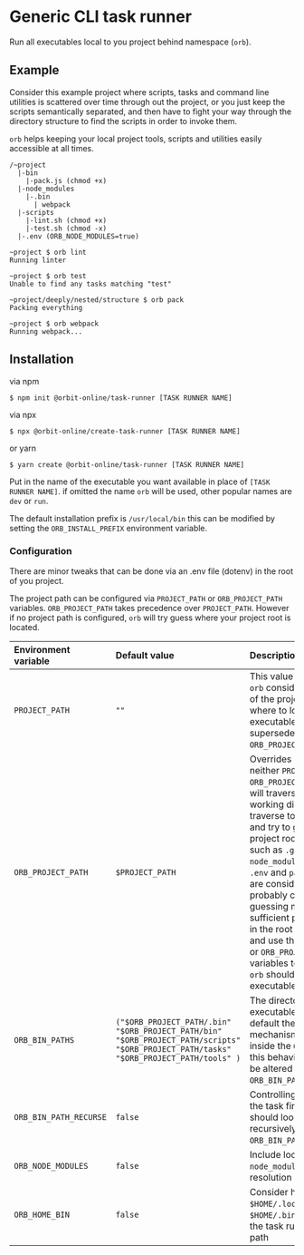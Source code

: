 # Generic CLI task runner

Run all executables local to you project behind namespace (`orb`).

## Example

Consider this example project where scripts, tasks and command line utilities
is scattered over time through out the project, or you just keep
the scripts semantically separated, and then have to fight your way
through the directory structure to find the scripts in order to invoke them.

`orb` helps keeping your local project tools, scripts and utilities easily
accessible at all times.

```
/~project
  |-bin
    |-pack.js (chmod +x)
  |-node_modules
    |-.bin
      | webpack
  |-scripts
    |-lint.sh (chmod +x)
    |-test.sh (chmod -x)
  |-.env (ORB_NODE_MODULES=true)
```

```shell
~project $ orb lint
Running linter

~project $ orb test
Unable to find any tasks matching "test"

~project/deeply/nested/structure $ orb pack
Packing everything

~project $ orb webpack
Running webpack...
```

## Installation

via npm

```shell
$ npm init @orbit-online/task-runner [TASK RUNNER NAME]
```

via npx

```shell
$ npx @orbit-online/create-task-runner [TASK RUNNER NAME]
```

or yarn

```shell
$ yarn create @orbit-online/task-runner [TASK RUNNER NAME]
```

Put in the name of the executable you want available in place of `[TASK RUNNER NAME]`.
if omitted the name `orb` will be used, other popular names are `dev` or `run`.

The default installation prefix is `/usr/local/bin` this can be modified by setting
the `ORB_INSTALL_PREFIX` environment variable.

### Configuration

There are minor tweaks that can be done via an .env file (dotenv) in the root
of you project.

The project path can be configured via `PROJECT_PATH` or `ORB_PROJECT_PATH`
variables. `ORB_PROJECT_PATH` takes precedence over `PROJECT_PATH`.
However if no project path is configured, `orb` will try guess where your project root is located.

| Environment variable   | Default value                                                                                                                         | Description                                                                                                                                                                                                                                                                                                                                                                                                                                                                                                                                                                 |
| :--------------------- | :------------------------------------------------------------------------------------------------------------------------------------ | :-------------------------------------------------------------------------------------------------------------------------------------------------------------------------------------------------------------------------------------------------------------------------------------------------------------------------------------------------------------------------------------------------------------------------------------------------------------------------------------------------------------------------------------------------------------------------- |
| `PROJECT_PATH`         | `""`                                                                                                                                  | This value controls where `orb` consider the root path of the project is, thus where to look for executables from. It can be superseded by `ORB_PROJECT_PATH`.                                                                                                                                                                                                                                                                                                                                                                                                              |
| `ORB_PROJECT_PATH`     | `$PROJECT_PATH`                                                                                                                       | Overrides `PROJECT_PATH`. If neither `PROJECT_PATH` nor `ORB_PROJECT_PATH` is set, `orb` will traverse from current working directory and traverse towards `/` (root) and try to guess where the project root will be. Things such as `.git` and `node_modules` directories or `.env` and `package.json` files are considered. More will probably come later. If the guessing mechanism isn't sufficient place a `.env` file in the root of you project and use the `PROJECT_PATH` or `ORB_PROJECT_PATH` variables to control where `orb` should look for executables from. |
| `ORB_BIN_PATHS`        | `("$ORB_PROJECT_PATH/.bin" "$ORB_PROJECT_PATH/bin" "$ORB_PROJECT_PATH/scripts" "$ORB_PROJECT_PATH/tasks" "$ORB_PROJECT_PATH/tools" )` | The directories to look for executables within. NB! per default the task finder mechanism won't recursive inside the `ORB_BIN_PATHS`, this behavior can however be altered by setting `ORB_BIN_PATH_RECURSE=true`.                                                                                                                                                                                                                                                                                                                                                          |
| `ORB_BIN_PATH_RECURSE` | `false`                                                                                                                               | Controlling whether or not the task finder mechanism should look for tasks recursively from the `ORB_BIN_PATHS`.                                                                                                                                                                                                                                                                                                                                                                                                                                                            |
| `ORB_NODE_MODULES`     | `false`                                                                                                                               | Include local `node_modules/.bin` to resolution path.                                                                                                                                                                                                                                                                                                                                                                                                                                                                                                                       |
| `ORB_HOME_BIN`         | `false`                                                                                                                               | Consider home bin paths `$HOME/.local/bin`, `$HOME/.bin`, `$HOME/bin` in the task runners search path                                                                                                                                                                                                                                                                                                                                                                                                                                                                       |
